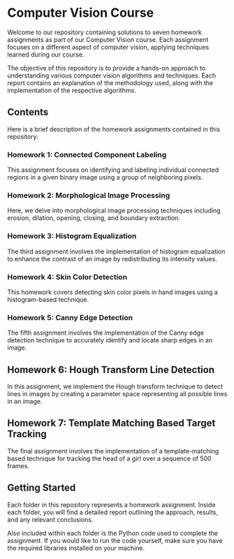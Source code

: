 # Computer Vision Course


Welcome to our repository containing solutions to seven homework assignments as part of our Computer Vision course. Each assignment focuses on a different aspect of computer vision, applying techniques learned during our course.

The objective of this repository is to provide a hands-on approach to understanding various computer vision algorithms and techniques. Each report contains an explanation of the methodology used, along with the implementation of the respective algorithms.

## Contents

Here is a brief description of the homework assignments contained in this repository:


### Homework 1: Connected Component Labeling

This assignment focuses on identifying and labeling individual connected regions in a given binary image using a group of neighboring pixels.

### Homework 2: Morphological Image Processing
Here, we delve into morphological image processing techniques including erosion, dilation, opening, closing, and boundary extraction.

### Homework 3: Histogram Equalization
The third assignment involves the implementation of histogram equalization to enhance the contrast of an image by redistributing its intensity values.

### Homework 4: Skin Color Detection
This homework covers detecting skin color pixels in hand images using a histogram-based technique.

### Homework 5: Canny Edge Detection
The fifth assignment involves the implementation of the Canny edge detection technique to accurately identify and locate sharp edges in an image.

## Homework 6: Hough Transform Line Detection
In this assignment, we implement the Hough transform technique to detect lines in images by creating a parameter space representing all possible lines in an image.

## Homework 7: Template Matching Based Target Tracking
The final assignment involves the implementation of a template-matching based technique for tracking the head of a girl over a sequence of 500 frames.
## Getting Started

Each folder in this repository represents a homework assignment. Inside each folder, you will find a detailed report outlining the approach, results, and any relevant conclusions.

Also included within each folder is the Python code used to complete the assignment. If you would like to run the code yourself, make sure you have the required libraries installed on your machine.